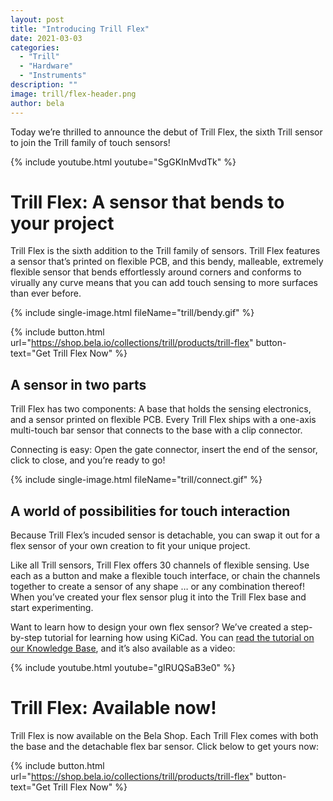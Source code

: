 ```yaml
---
layout: post
title: "Introducing Trill Flex"
date: 2021-03-03
categories:
  - "Trill"
  - "Hardware"
  - "Instruments"
description: ""
image: trill/flex-header.png
author: bela
---
```


Today we’re thrilled to announce the debut of Trill Flex, the sixth Trill sensor to join the Trill family of touch sensors!

{% include youtube.html youtube="SgGKInMvdTk" %}

# Trill Flex: A sensor that bends to your project

Trill Flex is the sixth addition to the Trill family of sensors. Trill Flex features a sensor that’s printed on flexible PCB, and this bendy, malleable, extremely flexible sensor that bends effortlessly around corners and conforms to virually any curve means that you can add touch sensing to more surfaces than ever before.

{% include single-image.html fileName="trill/bendy.gif" %}

{% include button.html url="https://shop.bela.io/collections/trill/products/trill-flex" button-text="Get Trill Flex Now" %}

## A sensor in two parts

Trill Flex has two components: A base that holds the sensing electronics, and a sensor printed on flexible PCB. Every Trill Flex ships with a one-axis multi-touch bar sensor that connects to the base with a clip connector.

Connecting is easy: Open the gate connector, insert the end of the sensor, click to close, and you’re ready to go!

{% include single-image.html fileName="trill/connect.gif" %}

## A world of possibilities for touch interaction

Because Trill Flex’s incuded sensor is detachable, you can swap it out for a flex sensor of your own creation to fit your unique project.

Like all Trill sensors, Trill Flex offers 30 channels of flexible sensing. Use each as a button and make a flexible touch interface, or chain the channels together to create a sensor of any shape … or any combination thereof! When you’ve created your flex sensor plug it into the Trill Flex base and start experimenting.

Want to learn how to design your own flex sensor? We’ve created a step-by-step tutorial for learning how using KiCad. You can [read the tutorial on our Knowledge Base](https://learn.bela.io/flex-design), and it’s also available as a video:

{% include youtube.html youtube="gIRUQSaB3e0" %}

# Trill Flex: Available now!

Trill Flex is now available on the Bela Shop. Each Trill Flex comes with both the base and the detachable flex bar sensor. Click below to get yours now:

{% include button.html url="https://shop.bela.io/collections/trill/products/trill-flex" button-text="Get Trill Flex Now" %}